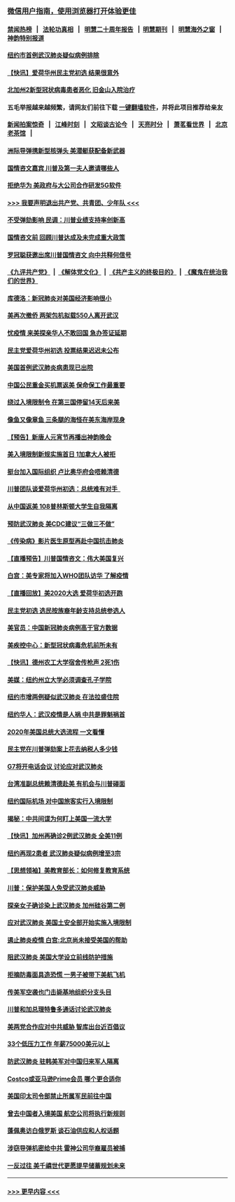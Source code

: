 ### [微信用户指南，使用浏览器打开体验更佳](https://github.com/gfw-breaker/banned-news1/blob/master/indexes/wechat-guide.md?t=0)
#### [禁闻热榜](热点新闻.md?t=0)  &nbsp;&nbsp;|&nbsp;&nbsp; [法轮功真相](https://github.com/gfw-breaker/truth/blob/master/README.md?t=0) &nbsp;&nbsp;|&nbsp;&nbsp; [明慧二十周年报告](https://github.com/gfw-breaker/mh-reports/blob/master/README.md?t=0) &nbsp;&nbsp;|&nbsp;&nbsp;[明慧期刊](https://github.com/gfw-breaker/mh-qikan) &nbsp;&nbsp;|&nbsp;&nbsp; [明慧海外之窗](https://github.com/gfw-breaker/mh-news/blob/master/README.md?t=0) &nbsp;&nbsp;|&nbsp;&nbsp; [神韵特别报道](https://github.com/gfw-breaker/mh-news/blob/master/shenyun.md?t=0)
#### [纽约市首例武汉肺炎疑似病例排除](../pages/nsc412/n11844989.md?t=02050833) 
#### [【快讯】爱荷华州民主党初选 结果很意外](../pages/nsc412/n11844878.md?t=02050833) 
#### [北加州2新型冠状病毒患者恶化 旧金山入院治疗](../pages/nsc412/n11844842.md?t=02050833) 
#### 五毛举报越来越频繁，请网友们前往下载 [一键翻墙软件](https://github.com/gfw-breaker/ssr-accounts)，并将此项目推荐给亲友
#### [新闻拍案惊奇](https://github.com/gfw-breaker/banned-news1/blob/master/pages/link4.md) &nbsp;&nbsp;|&nbsp;&nbsp; [江峰时刻](https://github.com/gfw-breaker/banned-news1/blob/master/pages/link4.md) &nbsp;&nbsp;|&nbsp;&nbsp; [文昭谈古论今](https://github.com/gfw-breaker/banned-news1/blob/master/pages/link4.md) &nbsp;&nbsp;|&nbsp;&nbsp; [天亮时分](https://github.com/gfw-breaker/banned-news1/blob/master/pages/link4.md) &nbsp;&nbsp;|&nbsp;&nbsp; [萧茗看世界](https://github.com/gfw-breaker/banned-news1/blob/master/pages/link4.md) &nbsp;&nbsp;|&nbsp;&nbsp; [北京老茶馆](https://github.com/gfw-breaker/banned-news1/blob/master/pages/link4.md) &nbsp;&nbsp;|&nbsp;&nbsp; 
#### [洲际导弹携新型核弹头 美潜艇获配备新武器](../pages/nsc412/n11844680.md?t=02050833) 
#### [国情咨文嘉宾 川普及第一夫人邀请哪些人](../pages/nsc412/n11844712.md?t=02050833) 
#### [拒绝华为 美政府与大公司合作研发5G软件](../pages/nsc412/n11844625.md?t=02050833) 
#### [>>> 我要声明退出共产党、共青团、少年队 <<<](https://github.com/begood0513/goodnews/blob/master/quit/letter.md) 
#### [不受弹劾影响 民调：川普业绩支持率创新高](../pages/nsc412/n11844622.md?t=02050833) 
#### [国情咨文前 回顾川普达成及未完成重大政策](../pages/nsc412/n11844581.md?t=02050833) 
#### [罗冠聪获邀出席川普国情咨文 向中共释何信号](../pages/nsc412/n11844355.md?t=02050833) 
#### [《九评共产党》](https://github.com/begood0513/9ping.md/blob/master/README.md) &nbsp;|&nbsp; [《解体党文化》](../../../../jtdwh.md/blob/master/README.md)  &nbsp;|&nbsp; [《共产主义的终极目的》](../../../../gczydzjmd.md/blob/master/README.md) &nbsp;|&nbsp; [《魔鬼在统治我们的世界》](../../../../mgztzwmdsj.md/blob/master/README.md) 
#### [库德洛：新冠肺炎对美国经济影响很小](../pages/nsc412/n11844418.md?t=02050833) 
#### [美再次撤侨 两架包机拟载550人离开武汉](../pages/nsc412/n11844407.md?t=02050833) 
#### [忧疫情 来美探亲华人不敢回国 急办签证延期](../pages/nsc412/n11843344.md?t=02050833) 
#### [民主党爱荷华州初选 投票结果迟迟未公布](../pages/nsc412/n11844207.md?t=02050833) 
#### [美国首例武汉肺炎病患现已出院](../pages/nsc412/n11842740.md?t=02050833) 
#### [中国公民重金买机票返美 保命保工作最重要](../pages/nsc412/n11843282.md?t=02050833) 
#### [绕过入境限制令  在第三国停留14天后来美](../pages/nsc412/n11843341.md?t=02050833) 
#### [像鱼又像章鱼 三条腿的海怪在美东海岸现身](../pages/nsc412/n11843092.md?t=02050833) 
#### [【预告】新唐人元宵节再播出神韵晚会](../pages/nsc412/n11843192.md?t=02050833) 
#### [美入境限制新规实施首日 1加拿大人被拒](../pages/nsc412/n11843058.md?t=02050833) 
#### [挺台加入国际组织 卢比奥华府会唔赖清德](../pages/nsc412/n11843023.md?t=02050833) 
#### [川普团队谈爱荷华州初选：总统难有对手  ](../pages/nsc412/n11842867.md?t=02050833) 
#### [从中国返美 108普林斯顿大学生自我隔离](../pages/nsc412/n11842714.md?t=02050833) 
#### [预防武汉肺炎 美CDC建议“三做三不做”](../pages/nsc412/n11842700.md?t=02050833) 
#### [《传染病》影片医生原型再赴中国抗击肺炎](../pages/nsc412/n11842626.md?t=02050833) 
#### [【直播预告】川普国情咨文：伟大美国复兴](../pages/nsc412/n11842079.md?t=02050833) 
#### [白宫：美专家将加入WHO团队访华 了解疫情](../pages/nsc412/n11842198.md?t=02050833) 
#### [【直播回放】美2020大选 爱荷华初选开跑](../pages/nsc412/n11841820.md?t=02050833) 
#### [民主党初选 选民按族裔年龄支持总统参选人](../pages/nsc412/n11842239.md?t=02050833) 
#### [美官员：中国新冠肺炎病例高于官方数据](../pages/nsc412/n11842452.md?t=02050833) 
#### [美疾控中心：新型冠状病毒危机前所未有](../pages/nsc412/n11842406.md?t=02050833) 
#### [【快讯】德州农工大学宿舍传枪声 2死1伤](../pages/nsc412/n11842279.md?t=02050833) 
#### [美媒：纽约州立大学必须调查孔子学院](../pages/nsc412/n11840637.md?t=02050833) 
#### [纽约市增两例疑似武汉肺炎 在法拉盛住院](../pages/nsc412/n11840625.md?t=02050833) 
#### [纽约华人：武汉疫情是人祸 中共是罪魁祸首](../pages/nsc412/n11840631.md?t=02050833) 
#### [2020年美国总统大选流程 一文看懂](../pages/nsc412/n11842056.md?t=02050833) 
#### [民主党在川普弹劾案上花去纳税人多少钱](../pages/nsc412/n11841941.md?t=02050833) 
#### [G7将开电话会议 讨论应对武汉肺炎](../pages/nsc412/n11841658.md?t=02050833) 
#### [台湾准副总统赖清德赴美 有机会与川普碰面](../pages/nsc412/n11841332.md?t=02050833) 
#### [纽约国际机场  对中国旅客实行入境限制](../pages/nsc412/n11840619.md?t=02050833) 
#### [揭秘：中共间谍为何盯上美国一流大学](../pages/nsc412/n11840270.md?t=02050833) 
#### [【快讯】加州再确诊2例武汉肺炎 全美11例](../pages/nsc412/n11840339.md?t=02050833) 
#### [纽约再现2患者 武汉肺炎疑似病例增至3宗](../pages/nsc412/n11840010.md?t=02050833) 
#### [【思想领袖】美教育部长：如何修复教育系统](../pages/nsc412/n11690865.md?t=02050833) 
#### [川普：保护美国人免受武汉肺炎威胁](../pages/nsc412/n11839718.md?t=02050833) 
#### [探亲女子确诊染上武汉肺炎 加州硅谷第二例](../pages/nsc412/n11839784.md?t=02050833) 
#### [应对武汉肺炎 美国土安全部开始实施入境限制](../pages/nsc412/n11839729.md?t=02050833) 
#### [遏止肺炎疫情 白宫:北京尚未接受美国的帮助](../pages/nsc412/n11839660.md?t=02050833) 
#### [阻武汉肺炎 美国大学设立前线防护措施](../pages/nsc412/n11839479.md?t=02050833) 
#### [拒摘防毒面具造恐慌 一男子被带下美航飞机](../pages/nsc412/n11839455.md?t=02050833) 
#### [传美军空袭也门击毙基地组织分支头目](../pages/nsc412/n11839210.md?t=02050833) 
#### [川普和加总理特鲁多通话讨论武汉肺炎](../pages/nsc412/n11839128.md?t=02050833) 
#### [美两党合作应对中共威胁 智库出台近百倡议](../pages/nsc412/n11838437.md?t=02050833) 
#### [33个低压力工作 年薪75000美元以上](../pages/nsc412/n11834441.md?t=02050833) 
#### [防武汉肺炎 驻韩美军对中国归来军人隔离](../pages/nsc412/n11838970.md?t=02050833) 
#### [Costco或亚马逊Prime会员 哪个更合适你](../pages/nsc412/n11834459.md?t=02050833) 
#### [美国印太司令部禁止所属军民前往中国](../pages/nsc412/n11838418.md?t=02050833) 
#### [曾去中国者入境美国 航空公司将执行新规则](../pages/nsc412/n11838375.md?t=02050833) 
#### [蓬佩奥访白俄罗斯 谈石油供应和人权话题](../pages/nsc412/n11838242.md?t=02050833) 
#### [涉窃导弹机密给中共 雷神公司华裔雇员被捕](../pages/nsc412/n11838129.md?t=02050833) 
#### [一反过往 美千禧世代更愿提早储蓄规划未来](../pages/nsc412/n11837601.md?t=02050833) 

----
#### [ >>> 更早内容 <<< ](../indexes/nsc412-earlier.md)
